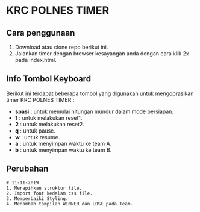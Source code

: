# KRC POLNES TIMER

## Cara penggunaan
1. Download atau clone repo berikut ini.
2. Jalankan timer dengan browser kesayangan anda dengan cara klik 2x pada index.html.

## Info Tombol Keyboard
Berikut ini terdapat beberapa tombol yang digunakan untuk mengoprasikan timer KRC POLNES TIMER : 
    
* **spasi** : untuk memulai hitungan mundur dalam mode persiapan.
* **1** : untuk melakukan reset1.
* **2** : untuk melakukan reset2.
* **q** : untuk pause.
* **w** : untuk resume.
* **a** : untuk menyimpan waktu ke team A.
* **b** : untuk menyimpan waktu ke team B.

## Perubahan

    # 11-11-2019
    1. Merapihkan struktur file.
    2. Import font kedalam css file.
    3. Memperbaiki Styling.
    4. Menambah tampilan WINNER dan LOSE pada Team.